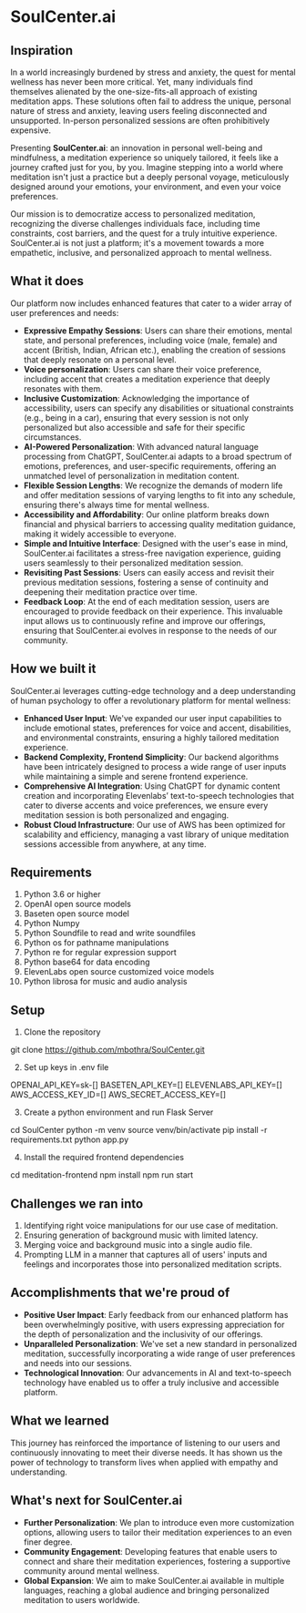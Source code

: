 # SoulCenter.ai

## Inspiration

In a world increasingly burdened by stress and anxiety, the quest for mental wellness has never been more critical. Yet, many individuals find themselves alienated by the one-size-fits-all approach of existing meditation apps. These solutions often fail to address the unique, personal nature of stress and anxiety, leaving users feeling disconnected and unsupported. In-person personalized sessions are often prohibitively expensive. 

Presenting **SoulCenter.ai**: an innovation in personal well-being and mindfulness, a meditation experience so uniquely tailored, it feels like a journey crafted just for you, by you. Imagine stepping into a world where meditation isn't just a practice but a deeply personal voyage, meticulously designed around your emotions, your environment, and even your voice preferences.

Our mission is to democratize access to personalized meditation, recognizing the diverse challenges individuals face, including time constraints, cost barriers, and the quest for a truly intuitive experience. SoulCenter.ai is not just a platform; it's a movement towards a more empathetic, inclusive, and personalized approach to mental wellness.

## What it does

Our platform now includes enhanced features that cater to a wider array of user preferences and needs:

- **Expressive Empathy Sessions**: Users can share their emotions, mental state, and personal preferences, including voice (male, female) and accent (British, Indian, African etc.), enabling the creation of sessions that deeply resonate on a personal level.
- **Voice personalization**: Users can share their voice preference, including accent that creates a meditation experience that deeply resonates with them.
- **Inclusive Customization**: Acknowledging the importance of accessibility, users can specify any disabilities or situational constraints (e.g., being in a car), ensuring that every session is not only personalized but also accessible and safe for their specific circumstances.
- **AI-Powered Personalization**: With advanced natural language processing from ChatGPT, SoulCenter.ai adapts to a broad spectrum of emotions, preferences, and user-specific requirements, offering an unmatched level of personalization in meditation content.
- **Flexible Session Lengths**: We recognize the demands of modern life and offer meditation sessions of varying lengths to fit into any schedule, ensuring there's always time for mental wellness.
- **Accessibility and Affordability**: Our online platform breaks down financial and physical barriers to accessing quality meditation guidance, making it widely accessible to everyone.
- **Simple and Intuitive Interface**: Designed with the user's ease in mind, SoulCenter.ai facilitates a stress-free navigation experience, guiding users seamlessly to their personalized meditation session.
- **Revisiting Past Sessions**: Users can easily access and revisit their previous meditation sessions, fostering a sense of continuity and deepening their meditation practice over time.
- **Feedback Loop**: At the end of each meditation session, users are encouraged to provide feedback on their experience. This invaluable input allows us to continuously refine and improve our offerings, ensuring that SoulCenter.ai evolves in response to the needs of our community.

## How we built it

SoulCenter.ai leverages cutting-edge technology and a deep understanding of human psychology to offer a revolutionary platform for mental wellness:

- **Enhanced User Input**: We've expanded our user input capabilities to include emotional states, preferences for voice and accent, disabilities, and environmental constraints, ensuring a highly tailored meditation experience.
- **Backend Complexity, Frontend Simplicity**: Our backend algorithms have been intricately designed to process a wide range of user inputs while maintaining a simple and serene frontend experience.
- **Comprehensive AI Integration**: Using ChatGPT for dynamic content creation and incorporating Elevenlabs’ text-to-speech technologies that cater to diverse accents and voice preferences, we ensure every meditation session is both personalized and engaging.
- **Robust Cloud Infrastructure**: Our use of AWS has been optimized for scalability and efficiency, managing a vast library of unique meditation sessions accessible from anywhere, at any time.

## Requirements

1. Python 3.6 or higher
2. OpenAI open source models
3. Baseten open source model
4. Python Numpy
5. Python Soundfile to read and write soundfiles
6. Python os for pathname manipulations
7. Python re for regular expression support
8. Python base64 for data encoding
9. ElevenLabs open source customized voice models
10. Python librosa for music and audio analysis

## Setup

1.	Clone the repository

git clone https://github.com/mbothra/SoulCenter.git

2.	Set up keys in .env file

OPENAI_API_KEY=sk-[]
BASETEN_API_KEY=[]
ELEVENLABS_API_KEY=[]
AWS_ACCESS_KEY_ID=[]
AWS_SECRET_ACCESS_KEY=[]

3.	Create a python environment and run Flask Server

cd SoulCenter
python -m venv <virtual environment name>
source venv/bin/activate
pip install -r requirements.txt
python app.py

4.	Install the required frontend dependencies

cd meditation-frontend
npm install
npm run start


## Challenges we ran into

1. Identifying right voice manipulations for our use case of meditation.
2. Ensuring generation of background music with limited latency.
3. Merging voice and background music into a single audio file.
4. Prompting LLM in a manner that captures all of users' inputs and feelings and incorporates those into personalized meditation scripts.

## Accomplishments that we're proud of

- **Positive User Impact**: Early feedback from our enhanced platform has been overwhelmingly positive, with users expressing appreciation for the depth of personalization and the inclusivity of our offerings.
- **Unparalleled Personalization**: We've set a new standard in personalized meditation, successfully incorporating a wide range of user preferences and needs into our sessions.
- **Technological Innovation**: Our advancements in AI and text-to-speech technology have enabled us to offer a truly inclusive and accessible platform.

## What we learned

This journey has reinforced the importance of listening to our users and continuously innovating to meet their diverse needs. It has shown us the power of technology to transform lives when applied with empathy and understanding.

## What's next for SoulCenter.ai

- **Further Personalization**: We plan to introduce even more customization options, allowing users to tailor their meditation experiences to an even finer degree.
- **Community Engagement**: Developing features that enable users to connect and share their meditation experiences, fostering a supportive community around mental wellness.
- **Global Expansion**: We aim to make SoulCenter.ai available in multiple languages, reaching a global audience and bringing personalized meditation to users worldwide.
